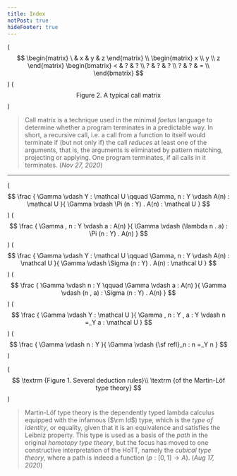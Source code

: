 ```yaml
---
title: Index
notPost: true
hideFooter: true
---
```


($$
\begin{matrix}
\ & x & y & z
\end{matrix}
\\
\begin{matrix}
x \\ y \\ z
\end{matrix}
\begin{bmatrix}
< & ? & ? \\
? & ? & ? \\
? & ? & = \\
\end{bmatrix}
$$)
($$
\textrm {Figure 2. A typical call matrix}
$$)

> Call matrix is a technique used in the minimal *foetus* language to determine whether a program terminates in a predictable way. In short, a recursive call, i.e. a call from a function to itself would terminate if (but not only if) the call *reduces* at least one of the arguments, that is, the arguments is eliminated by pattern matching, projecting or applying. One program terminates, if all calls in it terminates. (*Nov 27, 2020*)

---

($$
\frac {
  \Gamma \vdash Y : \mathcal U \qquad \Gamma, n : Y \vdash A(n) : \mathcal U
}{
  \Gamma \vdash \Pi (n : Y) . A(n) : \mathcal U
}
$$)
($$
\frac {
 \Gamma , n : Y \vdash a : A(n)
}{
  \Gamma \vdash (\lambda n . a) : \Pi (n : Y) . A(n)
}
$$)
($$
\frac {
  \Gamma \vdash Y : \mathcal U \qquad \Gamma, n : Y \vdash A(n) : \mathcal U
}{
  \Gamma \vdash \Sigma (n : Y) . A(n) : \mathcal U
}
$$)
($$
\frac {
  \Gamma \vdash n : Y \qquad \Gamma \vdash a : A(n)
}{
  \Gamma \vdash (n , a) : \Sigma (n : Y) . A(n)
}
$$)
($$
\frac {
  \Gamma \vdash Y : \mathcal U
}{
  \Gamma , n : Y , a : Y \vdash n =_Y a : \mathcal U
}
$$)
($$
\frac {
  \Gamma \vdash n : Y
}{
  \Gamma \vdash {\sf refl}_n : n =_Y n
}
$$)

($$
\textrm {Figure 1. Several deduction rules}\\
\textrm {of the Martin-Löf type theory}
$$)

> Martin-Löf type theory is the dependently typed lambda calculus equipped with the infamous ($\rm Id$) type, which is the *type of identity*, or equality, given that it is an equivalence and satisfies the Leibniz property. This type is used as a basis of the *path* in the original *homotopy type theory*, but the focus has moved to one constructive interpretation of the HoTT, namely the *cubical type theory*, where a path is indeed a function ($p : [0, 1] \to A$). (*Aug 17, 2020*)
